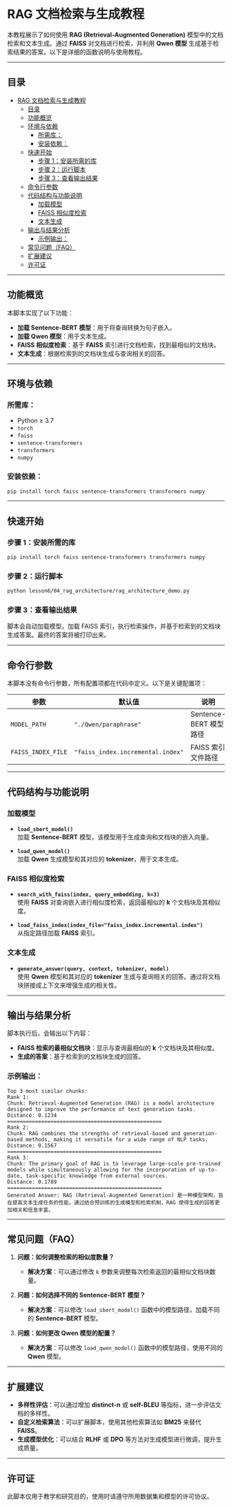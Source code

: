 
# RAG 文档检索与生成教程

本教程展示了如何使用 **RAG (Retrieval-Augmented Generation)** 模型中的文档检索和文本生成。通过 **FAISS** 对文档进行检索，并利用 **Qwen 模型** 生成基于检索结果的答案。以下是详细的函数说明与使用教程。

---

## 目录
- [RAG 文档检索与生成教程](#rag-文档检索与生成教程)
  - [目录](#目录)
  - [功能概览](#功能概览)
  - [环境与依赖](#环境与依赖)
    - [所需库：](#所需库)
    - [安装依赖：](#安装依赖)
  - [快速开始](#快速开始)
    - [步骤 1：安装所需的库](#步骤-1安装所需的库)
    - [步骤 2：运行脚本](#步骤-2运行脚本)
    - [步骤 3：查看输出结果](#步骤-3查看输出结果)
  - [命令行参数](#命令行参数)
  - [代码结构与功能说明](#代码结构与功能说明)
    - [加载模型](#加载模型)
    - [FAISS 相似度检索](#faiss-相似度检索)
    - [文本生成](#文本生成)
  - [输出与结果分析](#输出与结果分析)
    - [示例输出：](#示例输出)
  - [常见问题（FAQ）](#常见问题faq)
  - [扩展建议](#扩展建议)
  - [许可证](#许可证)

---

## 功能概览

本脚本实现了以下功能：

- **加载 Sentence-BERT 模型**：用于将查询转换为句子嵌入。
- **加载 Qwen 模型**：用于文本生成。
- **FAISS 相似度检索**：基于 **FAISS** 索引进行文档检索，找到最相似的文档块。
- **文本生成**：根据检索到的文档块生成与查询相关的回答。

---

## 环境与依赖

### 所需库：
- Python ≥ 3.7
- `torch`
- `faiss`
- `sentence-transformers`
- `transformers`
- `numpy`

### 安装依赖：
```bash
pip install torch faiss sentence-transformers transformers numpy
```

---

## 快速开始

### 步骤 1：安装所需的库
```bash
pip install torch faiss sentence-transformers transformers numpy
```

### 步骤 2：运行脚本
```bash
python lesson6/04_rag_architecture/rag_architecture_demo.py
```

### 步骤 3：查看输出结果
脚本会自动加载模型，加载 FAISS 索引，执行检索操作，并基于检索到的文档块生成答案。最终的答案将被打印出来。

---

## 命令行参数

本脚本没有命令行参数，所有配置项都在代码中定义。以下是关键配置项：

| 参数               | 默认值                | 说明 |
|--------------------|-----------------------|------|
| `MODEL_PATH`       | `"./Qwen/paraphrase"`  | Sentence-BERT 模型路径 |
| `FAISS_INDEX_FILE` | `"faiss_index.incremental.index"` | FAISS 索引文件路径 |

---

## 代码结构与功能说明

### 加载模型

- **`load_sbert_model()`**  
  加载 **Sentence-BERT** 模型，该模型用于生成查询和文档块的嵌入向量。

- **`load_qwen_model()`**  
  加载 **Qwen** 生成模型和其对应的 **tokenizer**，用于文本生成。

### FAISS 相似度检索

- **`search_with_faiss(index, query_embedding, k=3)`**  
  使用 **FAISS** 对查询嵌入进行相似度检索，返回最相似的 **k** 个文档块及其相似度。

- **`load_faiss_index(index_file="faiss_index.incremental.index")`**  
  从指定路径加载 **FAISS** 索引。

### 文本生成

- **`generate_answer(query, context, tokenizer, model)`**  
  使用 **Qwen** 模型和其对应的 **tokenizer** 生成与查询相关的回答。通过将文档块拼接成上下文来增强生成的相关性。

---

## 输出与结果分析

脚本执行后，会输出以下内容：

- **FAISS 检索的最相似文档块**：显示与查询最相似的 **k** 个文档块及其相似度。
- **生成的答案**：基于检索到的文档块生成的回答。

### 示例输出：
```text
Top 3 most similar chunks:
Rank 1:
Chunk: Retrieval-Augmented Generation (RAG) is a model architecture designed to improve the performance of text generation tasks.
Distance: 0.1234
==================================================
Rank 2:
Chunk: RAG combines the strengths of retrieval-based and generation-based methods, making it versatile for a wide range of NLP tasks.
Distance: 0.1567
==================================================
Rank 3:
Chunk: The primary goal of RAG is to leverage large-scale pre-trained models while simultaneously allowing for the incorporation of up-to-date, task-specific knowledge from external sources.
Distance: 0.1789
==================================================
Generated Answer: RAG (Retrieval-Augmented Generation) 是一种模型架构，旨在提高文本生成任务的性能。通过结合预训练的生成模型和检索机制，RAG 使得生成的回答更加相关和信息丰富。
```

---

## 常见问题（FAQ）

1. **问题：如何调整检索的相似度数量？**
   - **解决方案**：可以通过修改 `k` 参数来调整每次检索返回的最相似文档块数量。

2. **问题：如何选择不同的 Sentence-BERT 模型？**
   - **解决方案**：可以修改 `load_sbert_model()` 函数中的模型路径，加载不同的 **Sentence-BERT** 模型。

3. **问题：如何更改 Qwen 模型的配置？**
   - **解决方案**：可以修改 `load_qwen_model()` 函数中的模型路径，使用不同的 **Qwen** 模型。

---

## 扩展建议

- **多样性评估**：可以通过增加 **distinct-n** 或 **self-BLEU** 等指标，进一步评估文档的多样性。
- **自定义检索算法**：可以扩展脚本，使用其他检索算法如 **BM25** 来替代 **FAISS**。
- **生成模型优化**：可以结合 **RLHF** 或 **DPO** 等方法对生成模型进行微调，提升生成质量。

---

## 许可证

此脚本仅用于教学和研究目的，使用时请遵守所用数据集和模型的许可协议。
